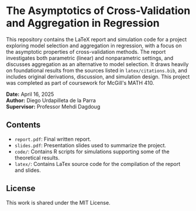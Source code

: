 # The Asymptotics of Cross-Validation and Aggregation in Regression

This repository contains the LaTeX report and simulation code for a project exploring model selection and aggregation in regression, with a focus on the asymptotic properties of cross-validation methods. The report investigates both parametric (linear) and nonparametric settings, and discusses aggregation as an alternative to model selection. It draws heavily on foundational results from the sources listed in `latex/citations.bib`, and includes original derivations, discussion, and simulation design. This project was completed as part of coursework for McGill's MATH 410.

**Date:** April 16, 2025  
**Author:** Diego Urdapilleta de la Parra  
**Supervisor:** Professor Mehdi Dagdoug

## Contents

- `report.pdf`: Final written report.
- `slides.pdf`: Presentation slides used to summarize the project.
- `code/`: Contains R scripts for simulations supporting some of the theoretical results.
- `latex/`: Contains LaTex source code for the compilation of the report and slides.

## License

This work is shared under the MIT License.


